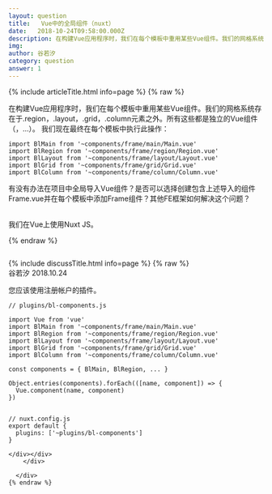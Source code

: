 ```yaml
---
layout: question
title:   Vue中的全局组件（nuxt）
date:   2018-10-24T09:58:00.000Z
description: 在构建Vue应用程序时，我们在每个模板中重用某些Vue组件。我们的网格系统存在于.region，.layout，.grid，.column元素之外。所有这些都是...
img: 
author: 谷若汐
category: question
answer: 1
---
```

<div class="article-root">
  <div class="article">
    {% include articleTitle.html info=page %}
    {% raw %}
    <div class="article-content"><p>在构建Vue应用程序时，我们在每个模板中重用某些Vue组件。我们的网格系统存在于.region，.layout，.grid，.column元素之外。所有这些都是独立的Vue组件（，...）。 我们现在最终在每个模板中执行此操作：</p>

<pre>
<code>import BlMain from &#39;~components/frame/main/Main.vue&#39;
import BlRegion from &#39;~components/frame/region/Region.vue&#39;
import BlLayout from &#39;~components/frame/layout/Layout.vue&#39;
import BlGrid from &#39;~components/frame/grid/Grid.vue&#39;
import BlColumn from &#39;~components/frame/column/Column.vue&#39;</code></pre>

<p>有没有办法在项目中全局导入Vue组件？是否可以选择创建包含上述导入的组件Frame.vue并在每个模板中添加F​​rame组件？其他FE框架如何解决这个问题？</p>

<p><br />
我们在Vue上使用Nuxt JS。</p>
</div>
    {% endraw %}
  </div>
  <p style="height: 0;width:0;overflow: hidden;"> 第84篇《 Vue中的全局组件（nuxt）》来自Winter(https://github.com/aiyld/aiyld.github.io)的站点</p>
  <div class="discuss-wrapper">
    {% include discussTitle.html info=page %}
    {% raw %}
    <div class="discuss-item">
        <div class="discuss-parent">
          <div class="discuss-meta">
            <span class="discuss-user">谷若汐</span>
            <span class="discuss-time">2018.10.24</span>
          </div>
          <div class="discuss-comment"><div class="post-text" itemprop="text">
<p>您应该使用注册帐户的插件。</p>

<pre class="lang-js prettyprint prettyprinted" style=""><code><span class="com">// plugins/bl-components.js</span><span class="pln">

</span><span class="kwd">import</span><span class="pln"> </span><span class="typ">Vue</span><span class="pln"> from </span><span class="str">'vue'</span><span class="pln">
</span><span class="kwd">import</span><span class="pln"> </span><span class="typ">BlMain</span><span class="pln"> from </span><span class="str">'~components/frame/main/Main.vue'</span><span class="pln">
</span><span class="kwd">import</span><span class="pln"> </span><span class="typ">BlRegion</span><span class="pln"> from </span><span class="str">'~components/frame/region/Region.vue'</span><span class="pln">
</span><span class="kwd">import</span><span class="pln"> </span><span class="typ">BlLayout</span><span class="pln"> from </span><span class="str">'~components/frame/layout/Layout.vue'</span><span class="pln">
</span><span class="kwd">import</span><span class="pln"> </span><span class="typ">BlGrid</span><span class="pln"> from </span><span class="str">'~components/frame/grid/Grid.vue'</span><span class="pln">
</span><span class="kwd">import</span><span class="pln"> </span><span class="typ">BlColumn</span><span class="pln"> from </span><span class="str">'~components/frame/column/Column.vue'</span><span class="pln">

</span><span class="kwd">const</span><span class="pln"> components </span><span class="pun">=</span><span class="pln"> </span><span class="pun">{</span><span class="pln"> </span><span class="typ">BlMain</span><span class="pun">,</span><span class="pln"> </span><span class="typ">BlRegion</span><span class="pun">,</span><span class="pln"> </span><span class="pun">...</span><span class="pln"> </span><span class="pun">}</span><span class="pln">

</span><span class="typ">Object</span><span class="pun">.</span><span class="pln">entries</span><span class="pun">(</span><span class="pln">components</span><span class="pun">).</span><span class="pln">forEach</span><span class="pun">(([</span><span class="pln">name</span><span class="pun">,</span><span class="pln"> component</span><span class="pun">])</span><span class="pln"> </span><span class="pun">=&gt;</span><span class="pln"> </span><span class="pun">{</span><span class="pln">
  </span><span class="typ">Vue</span><span class="pun">.</span><span class="pln">component</span><span class="pun">(</span><span class="pln">name</span><span class="pun">,</span><span class="pln"> component</span><span class="pun">)</span><span class="pln">
</span><span class="pun">})</span><span class="pln">


</span><span class="com">// nuxt.config.js</span><span class="pln">
</span><span class="kwd">export</span><span class="pln"> </span><span class="kwd">default</span><span class="pln"> </span><span class="pun">{</span><span class="pln">
  plugins</span><span class="pun">:</span><span class="pln"> </span><span class="pun">[</span><span class="str">'~plugins/bl-components'</span><span class="pun">]</span><span class="pln">
</span><span class="pun">}</span></code></pre>
    </div></div>
        </div>
        
      </div>
    {% endraw %}
  </div>
<div>
